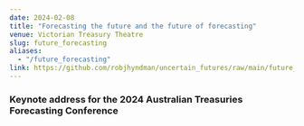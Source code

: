 ```yaml
---
date: 2024-02-08
title: "Forecasting the future and the future of forecasting"
venue: Victorian Treasury Theatre
slug: future_forecasting
aliases:
  - "/future_forecasting"
link: https://github.com/robjhyndman/uncertain_futures/raw/main/future_forecasting.pdf
---
```


### Keynote address for the 2024 Australian Treasuries Forecasting Conference
